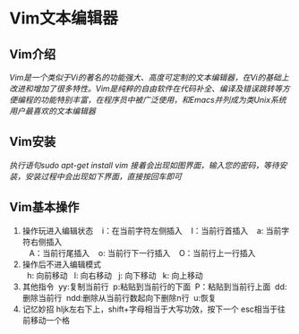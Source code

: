# Vim文本编辑器
## Vim介绍
*Vim是一个类似于Vi的著名的功能强大、高度可定制的文本编辑器，在Vi的基础上改进和增加了很多特性。Vim是纯粹的自由软件在代码补全、编译及错误跳转等方便编程的功能特别丰富，在程序员中被广泛使用，和Emacs并列成为类Unix系统用户最喜欢的文本编辑器*
## Vim安装
*执行语句sudo apt-get install vim*
*接着会出现如图界面，输入您的密码，等待安装，安装过程中会出现如下界面，直接按回车即可*
## Vim基本操作
1. 操作玩进入编辑状态
    i：在当前字符左侧插入
    I：当前行首插入
    a: 当前字符右侧插入      
    A：当前行尾插入
    o: 当前行下一行插入
    O：当前行上一行插入      
2. 操作后不进入编辑模式         
   h: 向前移动
   l: 向右移动
   j: 向下移动
   k: 向上移动
3. 其他指令
  yy:复制当前行
  p:粘贴到当前行的下面
  P：粘贴到当前行上面
  dd:删除当前行
  ndd:删除从当前行数起向下删除n行
  u:恢复
4. 记忆妙招
hljk左右下上，shift+字母相当于大写功效，按下一个 esc相当于往前移动一个格     


    
